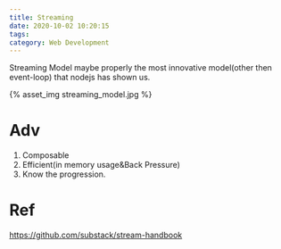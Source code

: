 ```yaml
---
title: Streaming
date: 2020-10-02 10:20:15
tags:
category: Web Development
---
```


Streaming Model maybe properly the most innovative model(other then event-loop) that nodejs has shown us.

{% asset_img streaming_model.jpg %}

# Adv

1. Composable
2. Efficient(in memory usage&Back Pressure)
3. Know the progression.

# Ref

https://github.com/substack/stream-handbook

